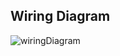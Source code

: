 ## Wiring Diagram
![wiringDiagram](https://user-images.githubusercontent.com/20959649/193479908-4dfb49ee-e028-484a-9774-8f1a1d256311.jpg)
